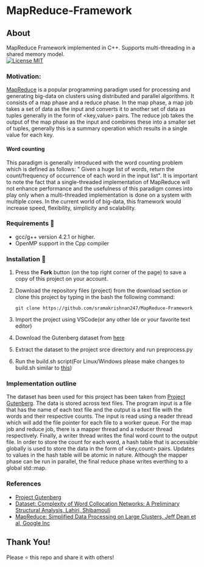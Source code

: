 # MapReduce-Framework

## About
MapReduce Framework implemented in C++. Supports multi-threading in a shared memory model.<br>
[![License MIT](https://img.shields.io/badge/license-MIT-blue.svg)](LICENSE)

### Motivation:
[MapReduce](https://en.wikipedia.org/wiki/MapReduce) is a popular programming paradigm used for processing and generating big-data
on clusters using distributed and parallel algorithms. It consists of a map phase and a reduce
phase. In the map phase, a map job takes a set of data as the input and converts it to another
set of data as tuples generally in the form of <key,value> pairs. The reduce job takes the output
of the map phase as the input and combines these into a smaller set of tuples, generally this is
a summary operation which results in a single value for each key. 
#### Word counting
This paradigm is generally introduced with the word counting problem which is defined as follows: " Given a huge list of
words, return the count/frequency of occurrence of each word in the input list". It is important to
note the fact that a single-threaded implementation of MapReduce will not enhance
performance and the usefulness of this paradigm comes into play only when a multi-threaded
implementation is done on a system with multiple cores. In the current world of big-data, this
framework would increase speed, flexibility, simplicity and scalability.

### Requirements 🔧
* gcc/g++ version 4.2.1 or higher.
* OpenMP support in the Cpp compiler

### Installation 🔌
1. Press the **Fork** button (on the top right corner of the page) to save a copy of this project on your account.

2. Download the repository files (project) from the download section or clone this project by typing in the bash the following command:

       git clone https://github.com/sramakrishnan247/MapReduce-Framework
3. Import the project using VSCode(or any other Ide or your favorite text editor)
4. Download the Gutenberg dataset from [here](https://web.eecs.umich.edu/~lahiri/gutenberg_dataset.html)
5. Extract the dataset to the project srce directory and run preprocess.py
6. Run the build.sh script(For Linux/Windows please make changes to build.sh similar to [this](https://stackoverflow.com/questions/12002304/how-to-compile-openmp-using-g)) 

### Implementation outline
The dataset has been used for this project has been taken from [Project Gutenberg](http://www.gutenberg.org/).  The data is stored across text files. The program input is a file that has the name of each text file and the output is a text file with the words and their respective counts. The input is read using a reader thread which will add the file pointer for each file to a worker queue. For the map job and reduce job, there is a mapper thread and a reducer thread respectively. Finally, a writer thread writes the final word count to the output file. In order to store the count for each word, a hash table that is accessible globally is used to store the data in the form of <key,count> pairs. Updates to values in the hash table will be atomic in nature. Although the mapper phase can be run in parallel, the final reduce phase writes everthing to a global std::map.


### References
* [Project Gutenberg](http://www.gutenberg.org/)
* [Dataset: Complexity of Word Collocation Networks: A Preliminary Structural Analysis, Lahiri, Shibamouli](https://web.eecs.umich.edu/~lahiri/gutenberg_dataset.html)
* [MapReduce: Simplified Data Processing on Large Clusters, Jeff Dean et al, Google Inc](https://research.google/pubs/pub62/)

## Thank You!
Please ⭐️ this repo and share it with others!

